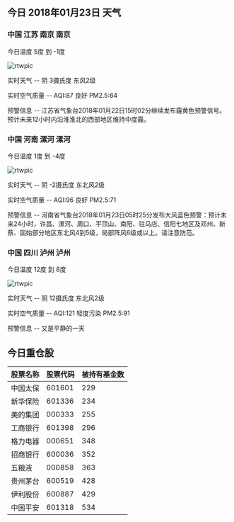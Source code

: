 ## 今日 2018年01月23日 天气
### 中国 江苏 南京 南京

今日温度 5度 到 -1度

![rtwpic](http://app1.showapi.com/weather/icon/day/02.png)

实时天气 -- 阴 3摄氏度 东风2级

实时空气质量 -- AQI:87 良好 PM2.5:64

预警信息 -- 江苏省气象台2018年01月22日15时02分继续发布霾黄色预警信号。预计未来12小时内沿淮淮北的西部地区维持中度霾。
    
### 中国 河南 漯河 漯河

今日温度 1度 到 -4度

![rtwpic](http://app1.showapi.com/weather/icon/day/02.png)

实时天气 -- 阴 -2摄氏度 东北风2级

实时空气质量 -- AQI:96 良好 PM2.5:71

预警信息 -- 河南省气象台2018年01月23日05时25分发布大风蓝色预警：预计未来24小时，许昌、漯河、周口、平顶山、南阳、驻马店、信阳七地区及邓州、新蔡、固始部分地区东北风4到5级，局部阵风6级或以上。请注意防范。
    
### 中国 四川 泸州 泸州

今日温度 12度 到 8度

![rtwpic](http://app1.showapi.com/weather/icon/day/02.png)

实时天气 -- 阴 12摄氏度 东北风2级

实时空气质量 -- AQI:121 轻度污染 PM2.5:91

预警信息 -- 又是平静的一天
    
## 今日重仓股 

|股票名称|股票代码|被持有基金数|
|---|---|---|
|中国太保|601601|229|
|新华保险|601336|234|
|美的集团|000333|255|
|工商银行|601398|296|
|格力电器|000651|348|
|招商银行|600036|352|
|五粮液|000858|363|
|贵州茅台|600519|428|
|伊利股份|600887|429|
|中国平安|601318|534|
